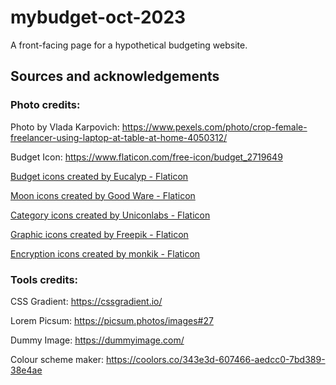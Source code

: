 # mybudget-oct-2023

A front-facing page for a hypothetical budgeting website.

## Sources and acknowledgements

### Photo credits:

Photo by Vlada Karpovich: https://www.pexels.com/photo/crop-female-freelancer-using-laptop-at-table-at-home-4050312/

Budget Icon: https://www.flaticon.com/free-icon/budget_2719649

<a href="https://www.flaticon.com/free-icons/budget" title="budget icons">Budget icons created by Eucalyp - Flaticon</a>

<a href="https://www.flaticon.com/free-icons/moon" title="moon icons">Moon icons created by Good Ware - Flaticon</a>

<a href="https://www.flaticon.com/free-icons/category" title="category icons">Category icons created by Uniconlabs - Flaticon</a>

<a href="https://www.flaticon.com/free-icons/graphic" title="graphic icons">Graphic icons created by Freepik - Flaticon</a>

<a href="https://www.flaticon.com/free-icons/encryption" title="encryption icons">Encryption icons created by monkik - Flaticon</a>

### Tools credits:

CSS Gradient: https://cssgradient.io/

Lorem Picsum: https://picsum.photos/images#27

Dummy Image: https://dummyimage.com/

Colour scheme maker: https://coolors.co/343e3d-607466-aedcc0-7bd389-38e4ae
